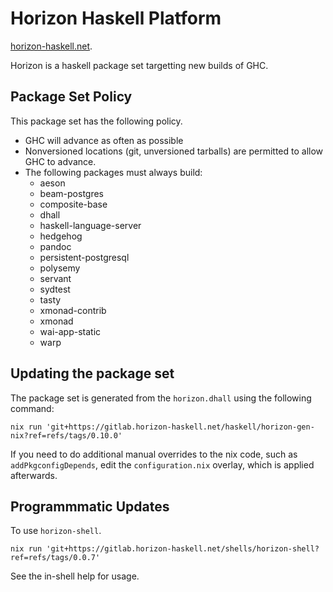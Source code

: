# Horizon Haskell Platform

[horizon-haskell.net](https://horizon-haskell.net).

Horizon is a haskell package set targetting new builds of GHC.

## Package Set Policy

This package set has the following policy.

* GHC will advance as often as possible
* Nonversioned locations (git, unversioned tarballs) are permitted to allow
  GHC to advance.
* The following packages must always build:
  * aeson
  * beam-postgres
  * composite-base
  * dhall
  * haskell-language-server
  * hedgehog
  * pandoc
  * persistent-postgresql
  * polysemy
  * servant
  * sydtest
  * tasty
  * xmonad-contrib
  * xmonad
  * wai-app-static
  * warp

## Updating the package set

The package set is generated from the `horizon.dhall` using the following command:

```
nix run 'git+https://gitlab.horizon-haskell.net/haskell/horizon-gen-nix?ref=refs/tags/0.10.0'
```

If you need to do additional manual overrides to the nix code, such as
`addPkgconfigDepends`, edit the `configuration.nix` overlay, which is applied
afterwards.

## Programmmatic Updates

To use `horizon-shell`.

```
nix run 'git+https://gitlab.horizon-haskell.net/shells/horizon-shell?ref=refs/tags/0.0.7'
```

See the in-shell help for usage.
